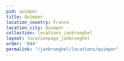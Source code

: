 ```yaml
---
pid: quimper
title: Quimper
location_country: France
location_city: Quimper
collection: locations_janbrueghel
layout: locationpage_janbrueghel
order: '044'
permalink: "/janbrueghel/locations/quimper"
---
```

